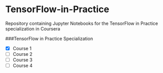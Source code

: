 # TensorFlow-in-Practice
Repository containing Jupyter Notebooks for the TensorFlow in Practice specialization in Coursera


###TensorFlow in Practice Specialization

- [x] Course 1
- [ ] Course 2 
- [ ] Course 3
- [ ] Course 4 

